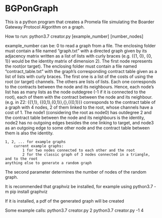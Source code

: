# BGPonGraph

This is a python program that creates a Promela file simulating the Boarder Gateway Protocol Algorithm on a graph.

How to run:
python3.7 creator.py [example_number] [number_nodes]

example_number can be:
    0 to read a graph from a file. 
	The enclosing folder must contain a file named “graph.txt”
	with a directed graph given by its adjacency matrix 
	written as a list of lists with curly braces 
	(e.g. {{1, 0}, {0, 1}} would be the identity matrix of dimension 2). 
	The first node represents the root(or target). 
	The enclosing folder must contain a file named “contract_table.txt” 
	with the graph’s corresponding contract table given as a list of lists with curly braces.
	The first one is a list of the costs of using the root (or target) channels.
	The others are lists of lists. Each one corresponds to the contracts between the node and its neighbours.
	Hence, each node’s list has as many lists as the node outdegree (-1 if it is connected to the root),
	each of them with the contract between the node and its neighbour.
	(e.g. in Z2: {{1,1}, {{0,1},{0,1}},{},{{0,1}}} corresponds to the contract table of a graph with 4 nodes, 
	2 of them linked to the root, whose channels have a cost of 1. The node1 (considering the root as node0)
	has outdegree 2 and the contract table between the node and its neighbours is the identity, 
	node2 has no outgoing edges besides the one linking to target, 
	and node3 as an outgoing edge to some other node and the contract table between them is also the identity.

    1, 2, ... for example graphs
        current example graphs:
            1 for two nodes connected to each other and the root
            2 for the classic graph of 3 nodes connected in a triangle, and to the root
    anything else to generate a random graph

The second parameter determines the number of nodes of the random graph.

It is recommended that graphviz be installed, for example using
python3.7 -m pip install graphviz

If it is installed, a pdf of the generated graph will be created

Some example calls:
python3.7 creator.py 2
python3.7 creator.py -1 4